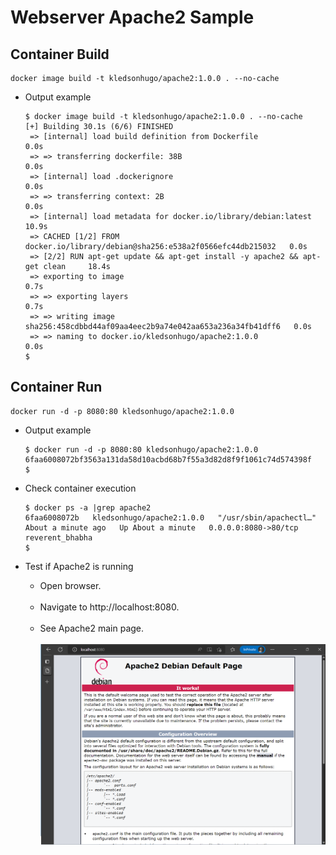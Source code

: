 # Webserver Apache2 Sample

## Container Build

```
docker image build -t kledsonhugo/apache2:1.0.0 . --no-cache
```

- Output example

  ```
  $ docker image build -t kledsonhugo/apache2:1.0.0 . --no-cache
  [+] Building 30.1s (6/6) FINISHED
   => [internal] load build definition from Dockerfile                             0.0s
   => => transferring dockerfile: 38B                                              0.0s 
   => [internal] load .dockerignore                                                0.0s 
   => => transferring context: 2B                                                  0.0s 
   => [internal] load metadata for docker.io/library/debian:latest                10.9s 
   => CACHED [1/2] FROM docker.io/library/debian@sha256:e538a2f0566efc44db215032   0.0s
   => [2/2] RUN apt-get update && apt-get install -y apache2 && apt-get clean     18.4s 
   => exporting to image                                                           0.7s
   => => exporting layers                                                          0.7s
   => => writing image sha256:458cdbbd44af09aa4eec2b9a74e042aa653a236a34fb41dff6   0.0s
   => => naming to docker.io/kledsonhugo/apache2:1.0.0                             0.0s
  $
  ```

## Container Run

```
docker run -d -p 8080:80 kledsonhugo/apache2:1.0.0
```

- Output example

  ```
  $ docker run -d -p 8080:80 kledsonhugo/apache2:1.0.0
  6faa6008072bf3563a131da58d10acbd68b7f55a3d82d8f9f1061c74d574398f
  $
  ```

- Check container execution

  ```
  $ docker ps -a |grep apache2
  6faa6008072b   kledsonhugo/apache2:1.0.0   "/usr/sbin/apachectl…"   About a minute ago   Up About a minute   0.0.0.0:8080->80/tcp   reverent_bhabha
  $
  ```

- Test if Apache2 is running

  - Open browser.
  <br/><br/>
  - Navigate to http://localhost:8080.
  <br/><br/>
  - See Apache2 main page.
  <br/><br/>
     ![Apache2 main page](images/apache2.png)